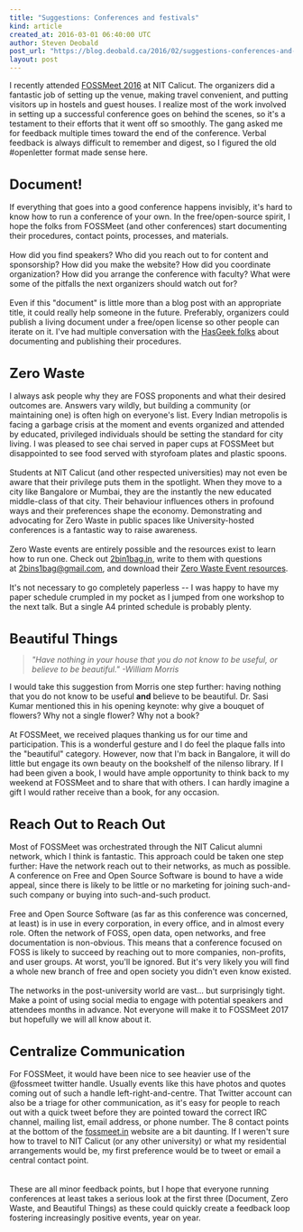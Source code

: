 ```yaml
---
title: "Suggestions: Conferences and festivals"
kind: article
created_at: 2016-03-01 06:40:00 UTC
author: Steven Deobald
post_url: "https://blog.deobald.ca/2016/02/suggestions-conferences-and-festivals.html"
layout: post
---
```

<div dir="ltr" style="text-align: left;" trbidi="on">I recently attended <a href="https://fossmeet.in/" target="_blank">FOSSMeet 2016</a> at NIT Calicut. The organizers did a fantastic job of setting up the venue, making travel convenient, and putting visitors up in hostels and guest houses. I realize most of the work involved in setting up a successful conference goes on behind the scenes, so it's a testament to their efforts that it went off so smoothly. The gang asked me for feedback multiple times toward the end of the conference. Verbal feedback is always difficult to remember and digest, so I figured the old #openletter format made sense here.<br /><br /><br /><span style="font-size: x-large;"><b>Document!</b></span><br /><br />If everything that goes into a good conference happens invisibly, it's hard to know how to run a conference of your own. In the free/open-source spirit, I hope the folks from FOSSMeet (and other conferences) start documenting their procedures, contact points, processes, and materials.<br /><br />How did you find speakers? Who did you reach out to for content and sponsorship? How did you make the website? How did you coordinate organization? How did you arrange the conference with faculty? What were some of the pitfalls the next organizers should watch out for?<br /><br />Even if this "document" is little more than a blog post with an appropriate title, it could really help someone in the future. Preferably, organizers could publish a living document under a free/open license so other people can iterate on it. I've had multiple conversation with the <a href="https://hasgeek.com/" target="_blank">HasGeek folks</a> about documenting and publishing their procedures.<br /><br /><br /><span style="font-size: x-large;"><b>Zero Waste</b></span><br /><br />I always ask people why they are FOSS proponents and what their desired outcomes are. Answers vary wildly, but building a community (or maintaining one) is often high on everyone's list. Every Indian metropolis is facing a garbage crisis at the moment and events organized and attended by educated, privileged individuals should be setting the standard for city living. I was pleased to see chai served in paper cups at FOSSMeet but disappointed to see food served with styrofoam plates and plastic spoons.<br /><br />Students at NIT Calicut (and other respected universities) may not even be aware that their privilege puts them in the spotlight. When they move to a city like Bangalore or Mumbai, they are the instantly the new educated middle-class of that city. Their behaviour influences others in profound ways and their preferences shape the economy. Demonstrating and advocating for Zero Waste in public spaces like University-hosted conferences is a fantastic way to raise awareness.<br /><br />Zero Waste events are entirely possible and the resources exist to learn how to run one. Check out <a href="https://2bin1bag.in/">2bin1bag.in</a>, write to them with questions at&nbsp;<a href="mailto:2bins1bag@gmail.com">2bins1bag@gmail.com</a>, and download their <a href="https://www.2bin1bag.in/#!resources/cdvr" target="_blank">Zero Waste Event resources</a>.<br /><br />It's not necessary to go completely paperless -- I was happy to have my paper schedule crumpled in my pocket as I jumped from one workshop to the next talk. But a single A4 printed schedule is probably plenty.<br /><br /><br /><span style="font-size: x-large;"><b>Beautiful Things</b></span><br /><blockquote class="tr_bq"><i>"Have nothing in your house that you do not know to be useful, or believe to be beautiful." -William Morris</i></blockquote>I would take this suggestion from Morris one step further: having nothing that you do not know to be useful <b>and</b> believe to be beautiful. Dr. Sasi Kumar mentioned this in his opening keynote: why give a bouquet of flowers? Why not a single flower? Why not a book?<br /><br />At FOSSMeet, we received plaques thanking us for our time and participation. This is a wonderful gesture and I do feel the plaque falls into the "beautiful" category. However, now that I'm back in Bangalore, it will do little but engage its own beauty on the bookshelf of the nilenso library. If I had been given a book, I would have ample opportunity to think back to my weekend at FOSSMeet and to share that with others. I can hardly imagine a gift I would rather receive than a book, for any occasion.<br /><br /><br /><span style="font-size: x-large;"><b>Reach Out to Reach Out</b></span><br /><br />Most of FOSSMeet was orchestrated through the NIT Calicut alumni network, which I think is fantastic. This approach could be taken one step further: Have the network reach out to their networks, as much as possible. A conference on Free and Open Source Software is bound to have a wide appeal, since there is likely to be little or no marketing for joining such-and-such company or buying into such-and-such product.<br /><br />Free and Open Source Software (as far as this conference was concerned, at least) is in use in every corporation, in every office, and in almost every role. Often the network of FOSS, open data, open networks, and free documentation is non-obvious. This means that a conference focused on FOSS is likely to succeed by reaching out to more companies, non-profits, and user groups. At worst, you'll be ignored. But it's very likely you will find a whole new branch of free and open society you didn't even know existed.<br /><br />The networks in the post-university world are vast... but surprisingly tight. Make a point of using social media to engage with potential speakers and attendees months in advance. Not everyone will make it to FOSSMeet 2017 but hopefully we will all know about it.<br /><br /><br /><span style="font-size: x-large;"><b>Centralize Communication</b></span><br /><br />For FOSSMeet, it would have been nice to see heavier use of the @fossmeet twitter handle. Usually events like this have photos and quotes coming out of such a handle left-right-and-centre. That Twitter account can also be a triage for other communication, as it's easy for people to reach out with a quick tweet before they are pointed toward the correct IRC channel, mailing list, email address, or phone number. The 8 contact points at the bottom of the <a href="https://fossmeet.in/">fossmeet.in</a> website are a bit daunting. If I weren't sure how to travel to NIT Calicut (or any other university) or what my residential arrangements would be, my first preference would be to tweet or email a central contact point.<br /><br /><br />These are all minor feedback points, but I hope that everyone running conferences at least takes a serious look at the first three (Document, Zero Waste, and Beautiful Things) as these could quickly create a feedback loop fostering increasingly positive events, year on year.</div>
